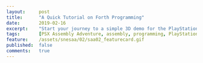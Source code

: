 ```yaml
---
layout:     post
title:      "A Quick Tutorial on Forth Programming"
date:       2019-02-16
excerpt:    "Start your journey to a simple 3D demo for the PlayStation 1 written in machine code"
tags:       [PSX Assembly Adventure, assembly, programming, PlayStation, PSX, tutorial]
feature:    /assets/snesaa/02/saa02_featurecard.gif
published:  false
comments:   true
---
```

